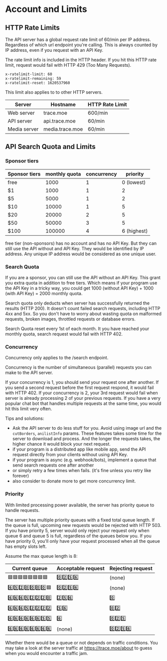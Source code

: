 # Account and Limits

## HTTP Rate Limits

The API server has a global request rate limit of 60/min per IP address. Regardless of which url endpoint you're calling. This is always counted by IP address, even if you request with an API Key.

The rate limit info is included in the HTTP header. If you hit this HTTP rate limit, request would fail with HTTP 429 (Too Many Requests).

```
x-ratelimit-limit: 60
x-ratelimit-remaining: 59
x-ratelimit-reset: 1620537960
```

This limit also applies to to other HTTP servers.

| Server       | Hostname        | HTTP Rate Limit |
| ------------ | --------------- | --------------- |
| Web server   | trace.moe       | 600/min         |
| API server   | api.trace.moe   | 60/min          |
| Media server | media.trace.moe | 60/min          |

## API Search Quota and Limits

### Sponsor tiers

| Sponsor tiers | monthly quota | concurrency | priority    |
| ------------- | ------------- | ----------- | ----------- |
| free          | 1000          | 1           | 0 (lowest)  |
| $1            | 1000          | 1           | 2           |
| $5            | 5000          | 1           | 2           |
| $10           | 10000         | 1           | 5           |
| $20           | 20000         | 2           | 5           |
| $50           | 50000         | 3           | 5           |
| $100          | 100000        | 4           | 6 (highest) |

free tier (non-sponsors) has no account and has no API Key. But they can still use the API without and API Key. They would be identified by IP address. Any unique IP address would be considered as one unique user.

### Search Quota

If you are a sponsor, you can still use the API without an API Key. This grant you extra quota in addition to free tiers. Which means if your program use the API Key in a tricky way, you could get 1000 (without API Key) + 1000 (with API Key) = 2000 monthly quota.

Search quota only deducts when server has successfully returned the results (HTTP 200). It doesn't count failed search requests, including HTTP 4xx and 5xx. So you don't have to worry about wasting quota on malformed requests, broken images, throttled requests or database errors.

Search Quota reset every 1st of each month. It you have reached your monthly quota, search request would fail with HTTP 402.

### Concurrency

Concurrency only applies to the /search endpoint.

Concurrency is the number of simultaneous (parallel) requests you can make to the API server.

If your concurrency is 1, you should send your request one after another. If you send a second request before the first request respond, it would fail with HTTP 402. If your concurrency is 2, your 3rd request would fail when server is already processing 2 of your previous requests. If you have a very popular chat bot that handles multiple requests at the same time, you would hit this limit very often.

Tips and solutions:

- Ask the API server to do less stuff for you. Avoid using image url and the `cutBorders`, `anilistInfo` params. These features takes some time for the server to download and process. And the longer the requests takes, the higher chance it would block your next request.
- if your program is a distributed app like mobile app, send the API request directly from your clients without using API Key.
- if your program is async (e.g. webhook/bots), implement a queue that send search requests one after another
- or simply retry a few times when fails. (it's fine unless you retry like forever)
- also consider to donate more to get more concurrency limit.

### Priority

With limited processing power available, the server has priority queue to handle requests.

The server has multiple priority queues with a fixed total queue length. If the queue is full, upcoming new requests would be rejected with HTTP 503. If you have priority 5, server would only reject your request only when queue 6 and queue 5 is full, regardless of the queues below you. If you have priority 0, you'll only have your request processed when all the queue has empty slots left.

Assume the max queue length is 8:

| Current queue    | Acceptable request | Rejecting request |
| ---------------- | ------------------ | ----------------- |
| 🟦🟦🟦🟦🟦🟦🟦🟦 | 0️⃣2️⃣5️⃣6️⃣           | (none)            |
| 6️⃣5️⃣2️⃣0️⃣0️⃣0️⃣0️⃣🟦 | 0️⃣2️⃣5️⃣6️⃣           | (none)            |
| 6️⃣6️⃣6️⃣5️⃣2️⃣2️⃣2️⃣0️⃣ | 2️⃣5️⃣6️⃣             | 0️⃣                |
| 6️⃣6️⃣6️⃣5️⃣2️⃣2️⃣2️⃣2️⃣ | 5️⃣6️⃣               | 0️⃣2️⃣              |
| 6️⃣6️⃣6️⃣6️⃣6️⃣6️⃣5️⃣5️⃣ | 6️⃣                 | 0️⃣2️⃣5️⃣            |
| 6️⃣6️⃣6️⃣6️⃣6️⃣6️⃣6️⃣6️⃣ | (none)             | 0️⃣2️⃣5️⃣6️⃣          |

Whether there would be a queue or not depends on traffic conditions. You may take a look at the server traffic at https://trace.moe/about to guess when you would encounter a traffic jam.

